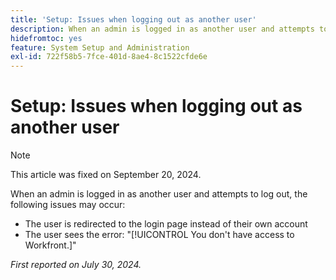 ```yaml
---
title: 'Setup: Issues when logging out as another user'
description: When an admin is logged in as another user and attempts to log out, issues may occur.
hidefromtoc: yes
feature: System Setup and Administration
exl-id: 722f58b5-7fce-401d-8ae4-8c1522cfde6e
---
```

# Setup: Issues when logging out as another user

>[!NOTE]
>
>This article was fixed on September 20, 2024.

When an admin is logged in as another user and attempts to log out, the following issues may occur:

* The user is redirected to the login page instead of their own account
* The user sees the error: "[!UICONTROL You don't have access to Workfront.]"

_First reported on July 30, 2024._
